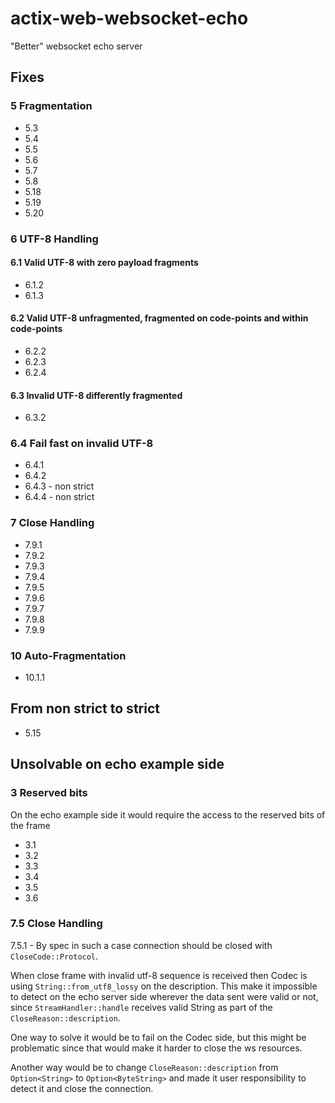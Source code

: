 # actix-web-websocket-echo

"Better" websocket echo server

## Fixes

### 5 Fragmentation

- 5.3
- 5.4
- 5.5
- 5.6
- 5.7
- 5.8
- 5.18
- 5.19
- 5.20

### 6 UTF-8 Handling

#### 6.1 Valid UTF-8 with zero payload fragments

- 6.1.2
- 6.1.3

#### 6.2 Valid UTF-8 unfragmented, fragmented on code-points and within code-points

- 6.2.2
- 6.2.3
- 6.2.4

#### 6.3 Invalid UTF-8 differently fragmented

- 6.3.2

### 6.4 Fail fast on invalid UTF-8

- 6.4.1
- 6.4.2
- 6.4.3 - non strict
- 6.4.4 - non strict

### 7 Close Handling

- 7.9.1
- 7.9.2
- 7.9.3
- 7.9.4
- 7.9.5
- 7.9.6
- 7.9.7
- 7.9.8
- 7.9.9

### 10 Auto-Fragmentation

- 10.1.1 

## From non strict to strict

- 5.15

## Unsolvable on echo example side

### 3 Reserved bits

On the echo example side it would require the access to the reserved bits of the frame

- 3.1
- 3.2
- 3.3
- 3.4
- 3.5
- 3.6

### 7.5 Close Handling

7.5.1 - By spec in such a case connection should be closed with `CloseCode::Protocol`.

When close frame with invalid utf-8 sequence is received then Codec is using `String::from_utf8_lossy` on the description. This make it impossible to detect on the echo server side wherever the data sent were valid or not, since `StreamHandler::handle` receives valid String as part of the `CloseReason::description`.

One way to solve it would be to fail on the Codec side, but this might be problematic since that would make it harder to close the ws resources.

Another way would be to change `CloseReason::description` from `Option<String>` to `Option<ByteString>` and made it user responsibility to detect it and close the connection.
